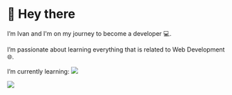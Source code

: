 <h1>👋 Hey there</h1>
<p>I’m Ivan and I'm on my journey to become a developer 💻. </p>
<p>I’m passionate about learning everything that is related to Web Development 🌐.</p>
<p>I’m currently learning: 
<span>
  <a href="https://skillicons.dev">
    <img src="https://skillicons.dev/icons?i=js,html,css,react,nodejs,mongodb" />
  </a>
</span>
</p>
<p>
<a href="mailto:ispiljak@gmail.com">
  <img src="https://img.shields.io/badge/Gmail-D14836?style=for-the-badge&logo=gmail&logoColor=white" />
</a>
</p>
<!---
Luxlupus/Luxlupus is a ✨ special ✨ repository because its `README.md` (this file) appears on your GitHub profile.
You can click the Preview link to take a look at your changes.
--->
